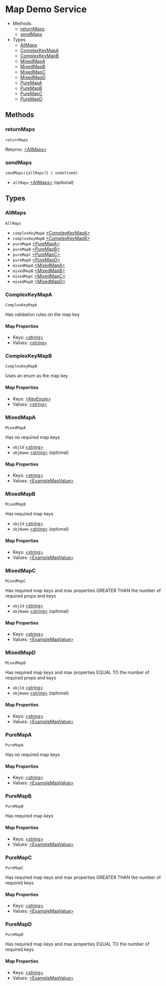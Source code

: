 <!--
This code was generated by @basketry/typescript-docs@{{version}}

Changes to this file may cause incorrect behavior and will be lost if
the code is regenerated.

To make changes to the contents of this file:
1. Edit source/path.ext
2. Run the Basketry CLI

About Basketry: https://basketry.io
About @basketry/typescript-docs: https://github.com/basketry/typescript-docs#readme
--->

# Map Demo Service

- Methods
  - [returnMaps](#returnmaps)
  - [sendMaps](#sendmaps)
- Types
  - [AllMaps](#allmaps)
  - [ComplexKeyMapA](#complexkeymapa)
  - [ComplexKeyMapB](#complexkeymapb)
  - [MixedMapA](#mixedmapa)
  - [MixedMapB](#mixedmapb)
  - [MixedMapC](#mixedmapc)
  - [MixedMapD](#mixedmapd)
  - [PureMapA](#puremapa)
  - [PureMapB](#puremapb)
  - [PureMapC](#puremapc)
  - [PureMapD](#puremapd)

## Methods

### returnMaps

`returnMaps`

Returns: [&lt;AllMaps&gt;](#allmaps)

### sendMaps

`sendMaps({allMaps?} | undefined)`

- `allMaps` [&lt;AllMaps&gt;](#allmaps) (optional)

## Types

### AllMaps

`AllMaps`

- `complexKeyMapA` [&lt;ComplexKeyMapA&gt;](#complexkeymapa)
- `complexKeyMapB` [&lt;ComplexKeyMapB&gt;](#complexkeymapb)
- `pureMapA` [&lt;PureMapA&gt;](#puremapa)
- `pureMapB` [&lt;PureMapB&gt;](#puremapb)
- `pureMapC` [&lt;PureMapC&gt;](#puremapc)
- `pureMapD` [&lt;PureMapD&gt;](#puremapd)
- `mixedMapA` [&lt;MixedMapA&gt;](#mixedmapa)
- `mixedMapB` [&lt;MixedMapB&gt;](#mixedmapb)
- `mixedMapC` [&lt;MixedMapC&gt;](#mixedmapc)
- `mixedMapD` [&lt;MixedMapD&gt;](#mixedmapd)

### ComplexKeyMapA

`ComplexKeyMapA`

Has validation rules on the map key

#### Map Properties

- Keys: [&lt;string&gt;](https://developer.mozilla.org/en-US/docs/Web/JavaScript/Data_structures#string_type)
- Values: [&lt;string&gt;](https://developer.mozilla.org/en-US/docs/Web/JavaScript/Data_structures#string_type)

### ComplexKeyMapB

`ComplexKeyMapB`

Uses an enum as the map key

#### Map Properties

- Keys: [&lt;KeyEnum&gt;](#keyenum)
- Values: [&lt;string&gt;](https://developer.mozilla.org/en-US/docs/Web/JavaScript/Data_structures#string_type)

### MixedMapA

`MixedMapA`

Has no required map keys

- `objId` [&lt;string&gt;](https://developer.mozilla.org/en-US/docs/Web/JavaScript/Data_structures#string_type)
- `objName` [&lt;string&gt;](https://developer.mozilla.org/en-US/docs/Web/JavaScript/Data_structures#string_type) (optional)

#### Map Properties

- Keys: [&lt;string&gt;](https://developer.mozilla.org/en-US/docs/Web/JavaScript/Data_structures#string_type)
- Values: [&lt;ExampleMapValue&gt;](#examplemapvalue)

### MixedMapB

`MixedMapB`

Has required map keys

- `objId` [&lt;string&gt;](https://developer.mozilla.org/en-US/docs/Web/JavaScript/Data_structures#string_type)
- `objName` [&lt;string&gt;](https://developer.mozilla.org/en-US/docs/Web/JavaScript/Data_structures#string_type) (optional)

#### Map Properties

- Keys: [&lt;string&gt;](https://developer.mozilla.org/en-US/docs/Web/JavaScript/Data_structures#string_type)
- Values: [&lt;ExampleMapValue&gt;](#examplemapvalue)

### MixedMapC

`MixedMapC`

Has required map keys and max properties GREATER THAN the number of required props and keys

- `objId` [&lt;string&gt;](https://developer.mozilla.org/en-US/docs/Web/JavaScript/Data_structures#string_type)
- `objName` [&lt;string&gt;](https://developer.mozilla.org/en-US/docs/Web/JavaScript/Data_structures#string_type) (optional)

#### Map Properties

- Keys: [&lt;string&gt;](https://developer.mozilla.org/en-US/docs/Web/JavaScript/Data_structures#string_type)
- Values: [&lt;ExampleMapValue&gt;](#examplemapvalue)

### MixedMapD

`MixedMapD`

Has required map keys and max properties EQUAL TO the number of required props and keys

- `objId` [&lt;string&gt;](https://developer.mozilla.org/en-US/docs/Web/JavaScript/Data_structures#string_type)
- `objName` [&lt;string&gt;](https://developer.mozilla.org/en-US/docs/Web/JavaScript/Data_structures#string_type) (optional)

#### Map Properties

- Keys: [&lt;string&gt;](https://developer.mozilla.org/en-US/docs/Web/JavaScript/Data_structures#string_type)
- Values: [&lt;ExampleMapValue&gt;](#examplemapvalue)

### PureMapA

`PureMapA`

Has no required map keys

#### Map Properties

- Keys: [&lt;string&gt;](https://developer.mozilla.org/en-US/docs/Web/JavaScript/Data_structures#string_type)
- Values: [&lt;ExampleMapValue&gt;](#examplemapvalue)

### PureMapB

`PureMapB`

Has required map keys

#### Map Properties

- Keys: [&lt;string&gt;](https://developer.mozilla.org/en-US/docs/Web/JavaScript/Data_structures#string_type)
- Values: [&lt;ExampleMapValue&gt;](#examplemapvalue)

### PureMapC

`PureMapC`

Has required map keys and max properties GREATER THAN the number of required keys

#### Map Properties

- Keys: [&lt;string&gt;](https://developer.mozilla.org/en-US/docs/Web/JavaScript/Data_structures#string_type)
- Values: [&lt;ExampleMapValue&gt;](#examplemapvalue)

### PureMapD

`PureMapD`

Has required map keys and max properties EQUAL TO the number of required keys

#### Map Properties

- Keys: [&lt;string&gt;](https://developer.mozilla.org/en-US/docs/Web/JavaScript/Data_structures#string_type)
- Values: [&lt;ExampleMapValue&gt;](#examplemapvalue)
